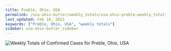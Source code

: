 ```yaml
---
title: Preble, Ohio, USA
permalink: /usa-ohio-butler/weekly_totals/usa-ohio-preble-weekly_totals.html
last_updated: Feb 16, 2021
keywords: ["Preble, Ohio, USA", "weekly totals"]
sidebar: usa-ohio-butler_sidebar
---
```


![Weekly Totals of Confirmed Cases for Preble, Ohio, USA](/covid_tracker/images/graphs/usa-ohio-preble-weekly_totals_graph.png)
